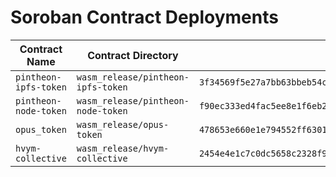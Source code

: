 # Soroban Contract Deployments

| Contract Name | Contract Directory | Wasm Hash | Contract ID |
|--------------|-------------------|--------------------------------------------------------------|----------------------------------------------------------|
| `pintheon-ipfs-token` | `wasm_release/pintheon-ipfs-token` | `3f34569f5e27a7bb63bbeb54c40ae51d43246422693a8fc15e02583d7364d4b5` | `None` |
| `pintheon-node-token` | `wasm_release/pintheon-node-token` | `f90ec333ed4fac5ee8e1f6eb27c25c168779b12f2e0f0ae4164c8a15bd6e7ffd` | `None` |
| `opus_token` | `wasm_release/opus-token` | `478653e660e1e794552ff6301168912fdaeb003aba8d1fb48b6d53a2490f7a8a` | `CANXZXYPQKNUD7VAPVW4B5ZTIDYPRDHW2CFKLNQA4ZYM4UKDZRQZWEXC` |
| `hvym-collective` | `wasm_release/hvym-collective` | `2454e4e1c7c0dc5658c2328f99aeff19e556a34c370a0e471f6749d62ddcde60` | `CC6T2LSDWVTZCDZBHEG22RPV4QL6C5KISLGAWWEDMMBXQ7AD6WYVGYRV` |
